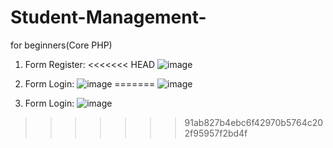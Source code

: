 # Student-Management-
for beginners(Core PHP)

1. Form Register:
<<<<<<< HEAD
![image](https://user-images.githubusercontent.com/88236906/189470245-6888e4b3-14f3-475d-815b-7964deaf2504.png)
2. Form Login:
![image](https://user-images.githubusercontent.com/88236906/189470221-1adde78e-e695-4314-a15d-3b234ad81749.png)
=======
 ![image](https://user-images.githubusercontent.com/88236906/189470245-6888e4b3-14f3-475d-815b-7964deaf2504.png)

2. Form Login:
![image](https://user-images.githubusercontent.com/88236906/189470221-1adde78e-e695-4314-a15d-3b234ad81749.png)
>>>>>>> 91ab827b4ebc6f42970b5764c202f95957f2bd4f
